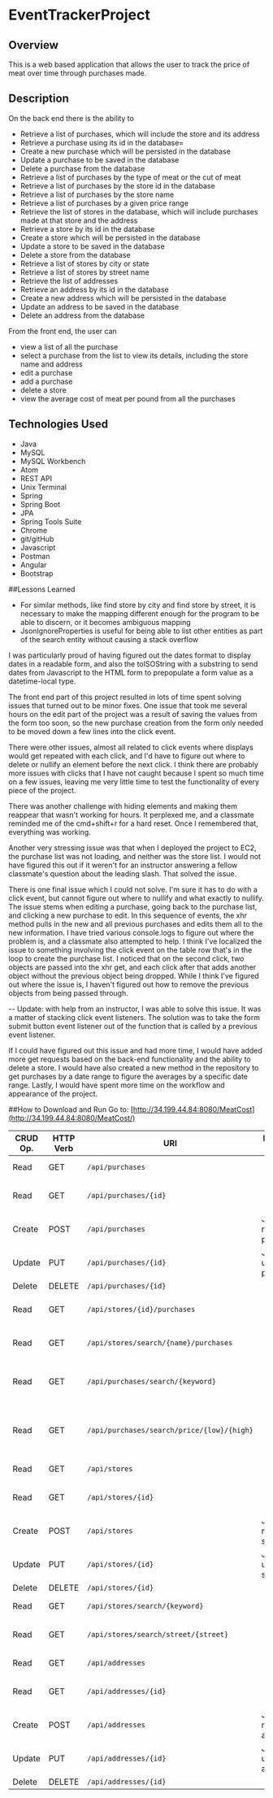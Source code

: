 # EventTrackerProject

## Overview

This is a web based application that allows the user to track the price of meat over time through purchases made.

## Description
On the back end there is the ability to
  * Retrieve a list of purchases, which will include the store and its address   
  * Retrieve a purchase using its id in the database=
  * Create a new purchase which will be persisted in the database
  * Update a purchase to be saved in the database
  * Delete a purchase from the database
  * Retrieve a list of purchases by the type of meat or the cut of meat
  * Retrieve a list of purchases by the store id in the database
  * Retrieve a list of purchases by the store name
  * Retrieve a list of purchases by a given price range
  * Retrieve the list of stores in the database, which will include purchases made at that store and the address
  * Retrieve a store by its id in the database
  * Create a store which will be persisted in the database
  * Update a store to be saved in the database
  * Delete a store from the database
  * Retrieve a list of stores by city or state
  * Retrieve a list of stores by street name
  * Retrieve the list of addresses
  * Retrieve an address by its id in the database
  * Create a new address which will be persisted in the database
  * Update an address to be saved in the database
  * Delete an address from the database

From the front end, the user can 
 * view a list of all the purchase
 * select a purchase from the list to view its details, including the store name and address
 * edit a purchase
 * add a purchase
 * delete a store
 * view the average cost of meat per pound from all the purchases


## Technologies Used
  * Java
  * MySQL
  * MySQL Workbench
  * Atom
  * REST API
  * Unix Terminal
  * Spring
  * Spring Boot
  * JPA
  * Spring Tools Suite
  * Chrome
  * git/gitHub
  * Javascript
  * Postman
  * Angular
  * Bootstrap


##Lessons Learned
  * For similar methods, like find store by city and find store by street, it is necessary to make the mapping different enough for the program to be able to discern, or it becomes ambiguous mapping
  * JsonIgnoreProperties is useful for being able to list other entities as part of the search entity without causing a stack overflow

I was particularly proud of having figured out the dates format to display dates in a readable form, and also the toISOString with a substring to send dates from Javascript to the HTML form to prepopulate a form value as a datetime-local type.

The front end part of this project resulted in lots of time spent solving issues that turned out to be minor fixes.
One issue that took me several hours on the edit part of the project was a result of saving the values from the form too soon, so the new purchase creation from the form only needed to be moved down a few lines into the click event.

There were other issues, almost all related to click events where displays would get repeated with each click, and I'd have to figure out where to delete or nullify an element before the next click. I think there are probably more issues with clicks that I have not caught because I spent so much time on a few issues, leaving me very little time to test the functionality of every piece of the project.

There was another challenge with hiding elements and making them reappear that wasn't working for hours. It perplexed me, and a classmate reminded me of the cmd+shift+r for a hard reset. Once I remembered that, everything was working.

Another very stressing issue was that when I deployed the project to EC2, the purchase list was not loading, and neither was the store list. I would not have figured this out if it weren't for an instructor answering a fellow classmate's question about the leading slash. That solved the issue.

There is one final issue which I could not solve. I'm sure it has to do with a click event, but cannot figure out where to nullify and what exactly to nullify. The issue stems when editing a purchase, going back to the purchase list, and clicking a new purchase to edit. In this sequence of events, the xhr method pulls in the new and all previous purchases and edits them all to the new information. I have tried various console.logs to figure out where the problem is, and a classmate also attempted to help. I think I've localized the issue to something involving the click event on the table row that's in the loop to create the purchase list. I noticed that on the second click, two objects are passed into the xhr get, and each click after that adds another object without the previous object being dropped. While I think I've figured out where the issue is, I haven't figured out how to remove the previous objects from being passed through.

-- Update: with help from an instructor, I was able to solve this issue. It was a matter of stacking click event listeners. The solution was to take the form submit button event listener out of the function that is called by a previous event listener.

If I could have figured out this issue and had more time, I would have added more get requests based on the back-end functionality and the ability to delete a store. I would have also created a new method in the repository to get purchases by a date range to figure the averages by a specific date range. Lastly, I would have spent more time on the workflow and appearance of the project.

##How to Download and Run
  Go to:
  [http://34.199.44.84:8080/MeatCost](http://34.199.44.84:8080/MeatCost/)



  | CRUD Op. | HTTP Verb | URI                  | Request Body | Response Body |
|----------|-----------|----------------------|--------------|---------------|
| Read     | GET       | `/api/purchases`     |              | List of all meat purchases |
| Read     | GET       | `/api/purchases/{id}`|              | Representation of one purchase by id|
| Create   | POST      | `/api/purchases`     | JSON for new purchase | JSON of created purchase |
| Update   | PUT       | `/api/purchases/{id}`| JSON to update purchase| JSON of updated purchase |
| Delete   | DELETE    | `/api/purchases/{id}`  |              |                |
| Read     | GET       | `/api/stores/{id}/purchases`|              | List of purchases by store id |
| Read     | GET       | `/api/stores/search/{name}/purchases`|              | List of purchases by store name|
| Read     | GET       | `/api/purchases/search/{keyword}`|              | List of purchases by meat type or cut|
| Read     | GET       | `/api/purchases/search/price/{low}/{high}`|       | List of purchases by price range in ascending order|
| Read     | GET       | `/api/stores`     |              | List of all stores |
| Read     | GET       | `/api/stores/{id}`|              | Representation of one store by id |
| Create   | POST      | `/api/stores`     | JSON for new store | JSON of created store|
| Update   | PUT       | `/api/stores/{id}`| JSON to update store | JSON of updated store |
| Delete   | DELETE    | `/api/stores/{id}`  |              |                |
| Read     | GET       | `/api/stores/search/{keyword}`|              | List of stores by city or state |
| Read     | GET       | `/api/stores/search/street/{street}`|              | List of purchases by street name|
| Read     | GET       | `/api/addresses`     |              | List of all addresses |
| Read     | GET       | `/api/addresses/{id}`|              | Representation of one address by id |
| Create   | POST      | `/api/addresses`     | JSON for new address | JSON of created address|
| Update   | PUT       | `/api/addresses/{id}`| JSON to update address| JSON of updated address|
| Delete   | DELETE    | `/api/addresses/{id}`  |              |                |
